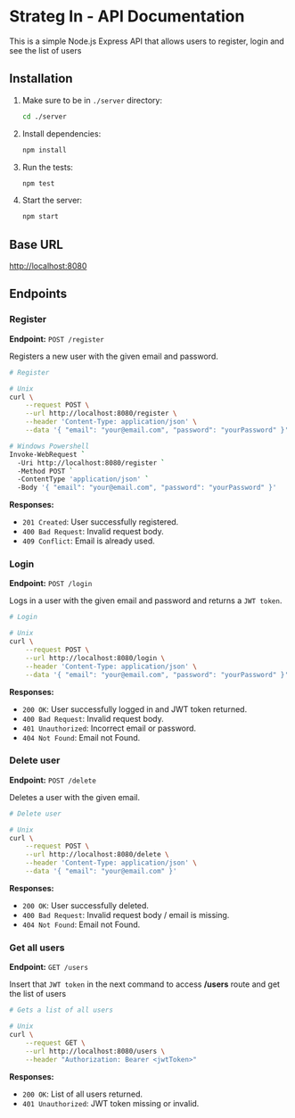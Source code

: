 # Strateg In - API Documentation

This is a simple Node.js Express API that allows users to register, login and see the list of users

## Installation

1. Make sure to be in `./server` directory:

    ```bash
    cd ./server
    ```

2. Install dependencies:

    ```bash
    npm install
    ```

3. Run the tests:

    ```bash
    npm test
    ```

4. Start the server:

    ```bash
    npm start
    ```

## Base URL

<http://localhost:8080>

## Endpoints

### Register

**Endpoint:** `POST /register`

Registers a new user with the given email and password.

```bash
# Register

# Unix
curl \
    --request POST \
    --url http://localhost:8080/register \
    --header 'Content-Type: application/json' \
    --data '{ "email": "your@email.com", "password": "yourPassword" }'

# Windows Powershell
Invoke-WebRequest `
  -Uri http://localhost:8080/register `
  -Method POST `
  -ContentType 'application/json' `
  -Body '{ "email": "your@email.com", "password": "yourPassword" }'
```

**Responses:**

- `201 Created`: User successfully registered.
- `400 Bad Request`: Invalid request body.
- `409 Conflict`: Email is already used.

### Login

**Endpoint:** `POST /login`

Logs in a user with the given email and password and returns a `JWT token`.

```bash
# Login

# Unix
curl \
    --request POST \
    --url http://localhost:8080/login \
    --header 'Content-Type: application/json' \
    --data '{ "email": "your@email.com", "password": "yourPassword" }'
```

**Responses:**

- `200 OK`: User successfully logged in and JWT token returned.
- `400 Bad Request`: Invalid request body.
- `401 Unauthorized`: Incorrect email or password.
- `404 Not Found`: Email not Found.

### Delete user

**Endpoint:** `POST /delete`

Deletes a user with the given email.

```bash
# Delete user

# Unix
curl \
    --request POST \
    --url http://localhost:8080/delete \
    --header 'Content-Type: application/json' \
    --data '{ "email": "your@email.com" }'
```

**Responses:**

- `200 OK`: User successfully deleted.
- `400 Bad Request`: Invalid request body / email is missing.
- `404 Not Found`: Email not Found.

### Get all users

**Endpoint:** `GET /users`

Insert that `JWT token` in the next command to access **/users** route and get the list of users

```bash
# Gets a list of all users

# Unix
curl \
    --request GET \
    --url http://localhost:8080/users \
    --header "Authorization: Bearer <jwtToken>"
```

**Responses:**

- `200 OK`: List of all users returned.
- `401 Unauthorized`: JWT token missing or invalid.

